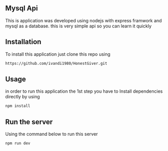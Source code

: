 ## Mysql Api
This is application was developed using nodejs with express framwork and mysql as a database.
this is very simple api so you can learn it quickly

## Installation
To install this application just clone this repo using 
```bash
https://github.com/ivandi1980/HonestGiver.git
```
## Usage
in order to run this application the 1st step you have to Install dependencies directly by using

```bash
npm install
```
## Run the server
Using the command below to run this server

```bash
npm run dev
```
